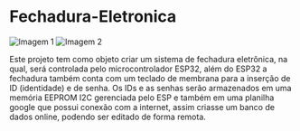 # Fechadura-Eletronica

![Imagem 1](https://user-images.githubusercontent.com/95237301/143904750-34293f69-c378-4f1b-ab4d-61ad9bce729b.jpeg)
![Imagem 2](https://user-images.githubusercontent.com/95237301/143904785-67f75b2a-0896-4a2d-bdad-8ab868de23fd.jpeg)

Este projeto tem como objeto criar um sistema de fechadura eletrônica, na qual, será controlada pelo microcontrolador ESP32, além do ESP32 a fechadura também conta com um teclado de membrana para a inserção de ID (identidade) e de senha. Os IDs e as senhas serão armazenados em uma memória EEPROM I2C gerenciada pelo ESP e também em uma planilha google que possui conexão com a internet, assim criasse um banco de dados online, podendo ser editado de forma remota.
